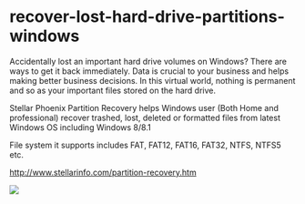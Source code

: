 recover-lost-hard-drive-partitions-windows
==========================================

Accidentally lost an important hard drive volumes on Windows? There are ways to get it back immediately. 
Data is crucial to your business and helps making better business decisions. In this virtual world, nothing is permanent and so as your important files stored on the hard drive. 

Stellar Phoenix Partition Recovery helps Windows user (Both Home and professional) recover trashed, lost, deleted or
formatted files from latest Windows OS including Windows 8/8.1

File system it supports includes FAT, FAT12, FAT16, FAT32, NTFS, NTFS5 etc. 

http://www.stellarinfo.com/partition-recovery.htm

<a href="http://www.stellarinfo.com/screenshots/windows-data-recovery-version-pro-6.0/1.jpg"><img src="http://www.stellarinfo.com/screenshots/windows-data-recovery-version-pro-6.0/1.jpg" /></a>


